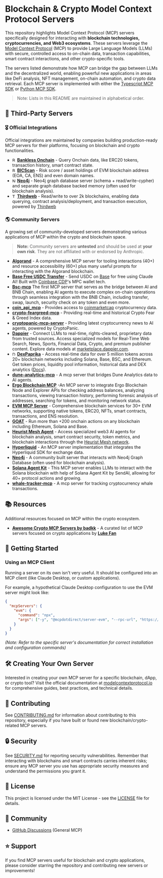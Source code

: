 # Blockchain & Crypto Model Context Protocol Servers

This repository highlights Model Context Protocol (MCP) servers specifically designed for interacting with **blockchain technologies, cryptocurrencies, and Web3 ecosystems**. These servers leverage the [Model Context Protocol](https://modelcontextprotocol.io/) (MCP) to provide Large Language Models (LLMs) with secure, controlled access to on-chain data, transaction capabilities, smart contract interactions, and other crypto-specific tools.

The servers listed demonstrate how MCP can bridge the gap between LLMs and the decentralized world, enabling powerful new applications in areas like DeFi analysis, NFT management, on-chain automation, and crypto data retrieval. Each MCP server is implemented with either the [Typescript MCP SDK](https://github.com/modelcontextprotocol/typescript-sdk) or [Python MCP SDK](https://github.com/modelcontextprotocol/python-sdk).

> Note: Lists in this README are maintained in alphabetical order.

## 🤝 Third-Party Servers

### 🎖️ Official Integrations

Official integrations are maintained by companies building production-ready MCP servers for their platforms, focusing on blockchain and crypto functionalities.

- <img height="12" width="12" src="https://www.bankless.com/favicon.ico" alt="Bankless Logo" /> **[Bankless Onchain](https://github.com/bankless/onchain-mcp)** - Query Onchain data, like ERC20 tokens, transaction history, smart contract state.
- <img height="12" width="12" src="https://bicscan.io/favicon.png" alt="BICScan Logo" /> **[BICScan](https://github.com/ahnlabio/bicscan-mcp)** - Risk score / asset holdings of EVM blockchain address (EOA, CA, ENS) and even domain names.
- <img height="12" width="12" src="https://neo4j.com/favicon.ico" alt="Neo4j Logo" /> **[Neo4j](https://github.com/neo4j-contrib/mcp-neo4j/)** - Neo4j graph database server (schema + read/write-cypher) and separate graph database backed memory (often used for blockchain analysis).
- <img height="12" width="12" src="https://thirdweb.com/favicon.ico" alt="Thirdweb Logo" /> **[Thirdweb](https://github.com/thirdweb-dev/ai/tree/main/python/thirdweb-mcp)** - Read/write to over 2k blockchains, enabling data querying, contract analysis/deployment, and transaction execution, powered by [Thirdweb](https://thirdweb.com/)

### 🌎 Community Servers

A growing set of community-developed servers demonstrating various applications of MCP within the crypto and blockchain space.

> **Note:** Community servers are **untested** and should be used at **your own risk**. They are not affiliated with or endorsed by Anthropic.

- **[Algorand](https://github.com/GoPlausible/algorand-mcp)** - A comprehensive MCP server for tooling interactions (40+) and resource accessibility (60+) plus many useful prompts for interacting with the Algorand blockchain.
- **[Base Free USDC Transfer](https://github.com/magnetai/mcp-free-usdc-transfer)** - Send USDC on [Base](https://base.org) for free using Claude AI! Built with [Coinbase CDP](https://docs.cdp.coinbase.com/mpc-wallet/docs/welcome)'s MPC wallet tech.
- **[Bsc-mcp](https://github.com/TermiX-official/bsc-mcp)** The first MCP server that serves as the bridge between AI and BNB Chain, enabling AI agents to execute complex on-chain operations through seamless integration with the BNB Chain, including transfer, swap, launch, security check on any token and even more.
- **[coin_api_mcp](https://github.com/longmans/coin_api_mcp)** - Provides access to [coinmarketcap](https://coinmarketcap.com/) cryptocurrency data.
- **[crypto-feargreed-mcp](https://github.com/kukapay/crypto-feargreed-mcp)**  -  Providing real-time and historical Crypto Fear & Greed Index data.
- **[cryptopanic-mcp-server](https://github.com/kukapay/cryptopanic-mcp-server)** - Providing latest cryptocurrency news to AI agents, powered by CryptoPanic.
- **[Dappier](https://github.com/DappierAI/dappier-mcp)** - Connect LLMs to real-time, rights-cleared, proprietary data from trusted sources. Access specialized models for Real-Time Web Search, News, Sports, Financial Data, Crypto, and premium publisher content. Explore data models at [marketplace.dappier.com](https://marketplace.dappier.com/marketplace).
- <img height="12" width="12" src="https://www.dexpaprika.com/favicon.ico" alt="DexPaprika Logo" /> **[DexPaprika](https://github.com/dexpaprika/mcp-server-dexpaprika)** - Access real-time data for over 5 million tokens across 20+ blockchain networks including Solana, Base, BSC, and Ethereum. Get token prices, liquidity pool information, historical data and DEX analytics ([Docs](https://docs.dexpaprika.com)).
- **[dune-analytics-mcp](https://github.com/kukapay/dune-analytics-mcp)** -  A mcp server that bridges Dune Analytics data to AI agents.
- **[Ergo Blockchain MCP](https://github.com/marctheshark3/ergo-mcp)** -An MCP server to integrate Ergo Blockchain Node and Explorer APIs for checking address balances, analyzing transactions, viewing transaction history, performing forensic analysis of addresses, searching for tokens, and monitoring network status.
- **[EVM MCP Server](https://github.com/mcpdotdirect/evm-mcp-server)** - Comprehensive blockchain services for 30+ EVM networks, supporting native tokens, ERC20, NFTs, smart contracts, transactions, and ENS resolution.
- **[GOAT](https://github.com/goat-sdk/goat/tree/main/typescript/examples/by-framework/model-context-protocol)** - Run more than +200 onchain actions on any blockchain including Ethereum, Solana and Base.
- **[Heurist Mesh Agent](https://github.com/heurist-network/heurist-mesh-mcp-server)** - Access specialized web3 AI agents for blockchain analysis, smart contract security, token metrics, and blockchain interactions through the [Heurist Mesh network](https://github.com/heurist-network/heurist-agent-framework/tree/main/mesh).
- **[Hyperliquid](https://github.com/mektigboy/server-hyperliquid)** - An MCP server implementation that integrates the Hyperliquid SDK for exchange data.
- **[Neo4j](https://github.com/da-okazaki/mcp-neo4j-server)** - A community built server that interacts with Neo4j Graph Database (often used for blockchain analysis).
- **[Solana Agent Kit](https://github.com/sendaifun/solana-agent-kit/tree/main/examples/agent-kit-mcp-server)** - This MCP server enables LLMs to interact with the Solana blockchain with help of Solana Agent Kit by SendAI, allowing for 40+ protocol actions and growing.
- **[whale-tracker-mcp](https://github.com/kukapay/whale-tracker-mcp)**  -  A mcp server for tracking cryptocurrency whale transactions.

## 📚 Resources

Additional resources focused on MCP within the crypto ecosystem.

- **[Awesome Crypto MCP Servers by badkk](https://github.com/badkk/awesome-crypto-mcp-servers)** - A curated list of MCP servers focused on crypto applications by **[Luke Fan](https://github.com/badkk)**

## 🚀 Getting Started

### Using an MCP Client
Running a server on its own isn't very useful. It should be configured into an MCP client (like Claude Desktop, or custom applications).

For example, a hypothetical Claude Desktop configuration to use the EVM server might look like:

```json
{
  "mcpServers": {
    "evm": {
      "command": "npx",
      "args": ["-y", "@mcpdotdirect/server-evm", "--rpc-url", "https://mainnet.infura.io/v3/YOUR_INFURA_ID"]
    }
  }
}
```
*(Note: Refer to the specific server's documentation for correct installation and configuration commands)*

## 🛠️ Creating Your Own Server

Interested in creating your own MCP server for a specific blockchain, dApp, or crypto tool? Visit the official documentation at [modelcontextprotocol.io](https://modelcontextprotocol.io/introduction) for comprehensive guides, best practices, and technical details.

## 🤝 Contributing

See [CONTRIBUTING.md](CONTRIBUTING.md) for information about contributing to this repository, especially if you have built or found new blockchain/crypto-related MCP servers.

## 🔒 Security

See [SECURITY.md](SECURITY.md) for reporting security vulnerabilities. Remember that interacting with blockchains and smart contracts carries inherent risks; ensure any MCP server you use has appropriate security measures and understand the permissions you grant it.

## 📜 License

This project is licensed under the MIT License - see the [LICENSE](LICENSE) file for details.

## 💬 Community

- [GitHub Discussions](https://github.com/orgs/modelcontextprotocol/discussions) (General MCP)

## ⭐ Support

If you find MCP servers useful for blockchain and crypto applications, please consider starring the repository and contributing new servers or improvements!

